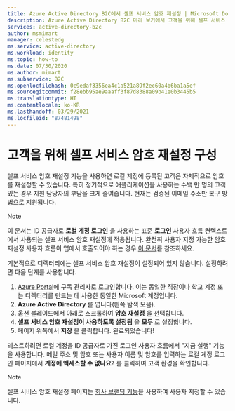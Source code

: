 ```yaml
---
title: Azure Active Directory B2C에서 셀프 서비스 암호 재설정 | Microsoft Docs
description: Azure Active Directory B2C 미리 보기에서 고객을 위해 셀프 서비스 암호 재설정을 설정하는 방법 보여주기
services: active-directory-b2c
author: msmimart
manager: celestedg
ms.service: active-directory
ms.workload: identity
ms.topic: how-to
ms.date: 07/30/2020
ms.author: mimart
ms.subservice: B2C
ms.openlocfilehash: 0c9edaf3356ea4c1a521a89f2ec60a4b6ba1a5ef
ms.sourcegitcommit: f28ebb95ae9aaaff3f87d8388a09b41e0b3445b5
ms.translationtype: HT
ms.contentlocale: ko-KR
ms.lasthandoff: 03/29/2021
ms.locfileid: "87481498"
---
```

# <a name="set-up-self-service-password-reset-for-your-customers"></a>고객을 위해 셀프 서비스 암호 재설정 구성

셀프 서비스 암호 재설정 기능을 사용하면 로컬 계정에 등록된 고객은 자체적으로 암호를 재설정할 수 있습니다. 특히 정기적으로 애플리케이션을 사용하는 수백 만 명의 고객 있는 경우 지원 담당자의 부담을 크게 줄여줍니다. 현재는 검증된 이메일 주소만 복구 방법으로 지원됩니다.

> [!NOTE]
> 이 문서는 ID 공급자로 **로컬 계정 로그인** 을 사용하는 표준 **로그인** 사용자 흐름 컨텍스트에서 사용되는 셀프 서비스 암호 재설정에 적용됩니다. 완전히 사용자 지정 가능한 암호 재설정 사용자 흐름이 앱에서 호출되어야 하는 경우 [이 문서](user-flow-overview.md)를 참조하세요.
>
>

기본적으로 디렉터리에는 셀프 서비스 암호 재설정이 설정되어 있지 않습니다. 설정하려면 다음 단계를 사용합니다.

1. [Azure Portal](https://portal.azure.com/)에 구독 관리자로 로그인합니다. 이는 동일한 직장이나 학교 계정 또는 디렉터리를 만드는 데 사용한 동일한 Microsoft 계정입니다.
2. **Azure Active Directory** 를 엽니다(왼쪽 탐색 모음).
3. 옵션 블레이드에서 아래로 스크롤하여 **암호 재설정** 을 선택합니다.
4. **셀프 서비스 암호 재설정이 사용하도록 설정됨** 을 **모두** 로 설정합니다.
5. 페이지 위쪽에서 **저장** 을 클릭합니다. 완료되었습니다!

테스트하려면 로컬 계정을 ID 공급자로 가진 로그인 사용자 흐름에서 "지금 실행" 기능을 사용합니다. 메일 주소 및 암호 또는 사용자 이름 및 암호를 입력하는 로컬 계정 로그인 페이지에서 **계정에 액세스할 수 없나요?** 를 클릭하여 고객 환경을 확인합니다.

> [!NOTE]
> 셀프 서비스 암호 재설정 페이지는 [회사 브랜딩 기능](../active-directory/fundamentals/customize-branding.md)을 사용하여 사용자 지정할 수 있습니다.
>
>


